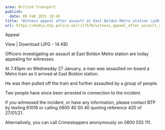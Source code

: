 ```yaml
area: British Transport
publish:
  date: 09 Feb 2021 10:45
title: "Witness appeal after assault at East Boldon Metro station \u2013 Tyne and Wear"
url: https://media.btp.police.uk/r/17570/witness_appeal_after_assault_at_east_boldon_metro
```

Appeal

View | Download (JPG - 14 KB)

Officers investigating an assault at East Boldon Metro station are today appealing for witnesses.

At 7.45pm on Wednesday 27 January, a man was assaulted on-board a Metro train as it arrived at East Boldon station.

He was then pulled off the train and further assaulted by a group of people.

Two people have since been arrested in connection to the incident.

If you witnessed the incident, or have any information, please contact BTP by texting 61016 or calling 0800 40 50 40 quoting reference 420 of 27/01/21.

Alternatively, you can call Crimestoppers anonymously on 0800 555 111.

